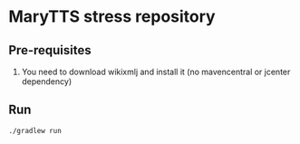 MaryTTS stress repository
=========================

Pre-requisites
--------------

1. You need to download wikixmlj and install it (no mavencentral or jcenter dependency)

Run
---
```
./gradlew run
```
